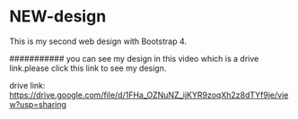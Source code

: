 # NEW-design
This is my second web design with Bootstrap 4.

###########
you can see my design in this video which is a drive link.please 
click this link to see my design.

drive link:
 https://drive.google.com/file/d/1FHa_OZNuNZ_ijKYR9zoqXh2z8dTYf9je/view?usp=sharing

